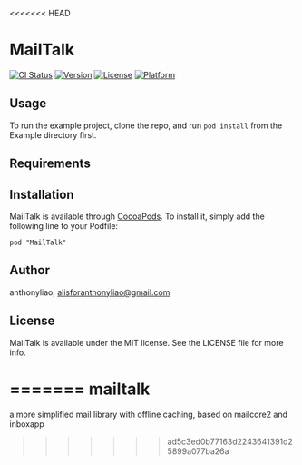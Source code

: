 <<<<<<< HEAD
# MailTalk

[![CI Status](http://img.shields.io/travis/anthonyliao/MailTalk.svg?style=flat)](https://travis-ci.org/anthonyliao/MailTalk)
[![Version](https://img.shields.io/cocoapods/v/MailTalk.svg?style=flat)](http://cocoadocs.org/docsets/MailTalk)
[![License](https://img.shields.io/cocoapods/l/MailTalk.svg?style=flat)](http://cocoadocs.org/docsets/MailTalk)
[![Platform](https://img.shields.io/cocoapods/p/MailTalk.svg?style=flat)](http://cocoadocs.org/docsets/MailTalk)

## Usage

To run the example project, clone the repo, and run `pod install` from the Example directory first.

## Requirements

## Installation

MailTalk is available through [CocoaPods](http://cocoapods.org). To install
it, simply add the following line to your Podfile:

    pod "MailTalk"

## Author

anthonyliao, alisforanthonyliao@gmail.com

## License

MailTalk is available under the MIT license. See the LICENSE file for more info.

=======
mailtalk
========

a more simplified mail library with offline caching, based on mailcore2 and inboxapp
>>>>>>> ad5c3ed0b77163d2243641391d25899a077ba26a

